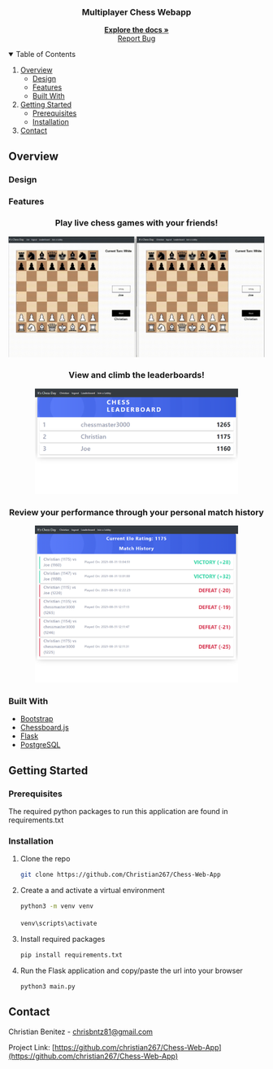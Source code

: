 
<!-- PROJECT LOGO -->

<p align="center">
  <h3 align="center">Multiplayer Chess Webapp</h3>
  <p align="center">
    <a href="https://github.com/Christian267/Chess-Web-App"><strong>Explore the docs »</strong></a>
    <br />
    <a href="https://github.com/othneildrew/Best-README-Template"></a>
    <a href="https://github.com/christian267/chess-web-app/issues">Report Bug</a>
  </p>
</p>



<!-- TABLE OF CONTENTS -->
<details open="open">
  <summary>Table of Contents</summary>
  <ol>
    <li>
      <a href="#overview">Overview</a>
      <ul>
        <li><a href="#design">Design</a></li>
      </ul>
      <ul>
        <li><a href="#features">Features</a></li>
      </ul>
      <ul>
        <li><a href="#built-with">Built With</a></li>
      </ul>
    </li>
    <li>
      <a href="#getting-started">Getting Started</a>
      <ul>
        <li><a href="#prerequisites">Prerequisites</a></li>
        <li><a href="#installation">Installation</a></li>
      </ul>
    </li>
    <li><a href="#contact">Contact</a></li>
  </ol>
</details>



<!-- ABOUT THE PROJECT -->
## Overview
### Design

### Features
  <h3 align="center">Play live chess games with your friends!</h3>
<p align="center">
  <img src=".\images\chess_demo.gif" width=550>
</p>
  <h3 align="center">View and climb the leaderboards!</h3>
<p align="center">
  <img src=".\images\leaderboard.png" width=400>
</p>
  <h3 align="center">Review your performance through your personal match history</h3>
<p align="center">
  <img src=".\images\match_history.png" width=400>
</p>


### Built With
* [Bootstrap](https://getbootstrap.com)
* [Chessboard.js](https://chessboardjs.com/)
* [Flask](https://flask.palletsprojects.com/en/2.0.x/)
* [PostgreSQL](https://www.postgresql.org/)



<!-- GETTING STARTED -->
## Getting Started

### Prerequisites

The required python packages to run this application are found in requirements.txt

### Installation

<!-- 1. Get a free API Key at [https://example.com](https://example.com) -->
1. Clone the repo
   ```sh
   git clone https://github.com/Christian267/Chess-Web-App
   ```
2. Create a and activate a virtual environment
   ```sh
   python3 -m venv venv

   venv\scripts\activate
   ```
3. Install required packages
   ```sh
   pip install requirements.txt
   ```
4. Run the Flask application and copy/paste the url into your browser
   ```sh
   python3 main.py
   ```
<!-- CONTACT -->
## Contact

Christian Benitez - chrisbntz81@gmail.com

Project Link: [https://github.com/christian267/Chess-Web-App](https://github.com/christian267/Chess-Web-App)
